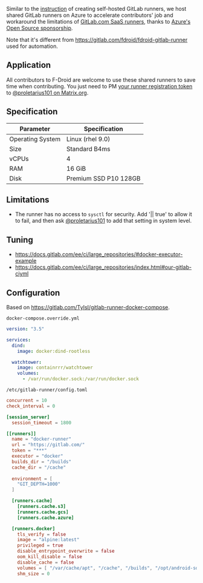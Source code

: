 Similar to the [instruction](<https://gitlab.com/fdroid/wiki/-/wikis/Continuous-Integration-(CI)/Running-self-hosted-GitLab-CI-Runner>) of creating self-hosted GitLab runners, we host shared GitLab runners on Azure to accelerate contributors' job and workaround the limitations of [GitLab.com SaaS runners](https://docs.gitlab.com/ee/ci/runners/), thanks to [Azure's Open Source sponsorship](https://gitlab.com/fdroid/admin/-/issues/296).

Note that it's different from https://gitlab.com/fdroid/fdroid-gitlab-runner used for automation.

## Application

All contributors to F-Droid are welcome to use these shared runners to save time when contributing. You just need to PM [your runner registration token](https://docs.gitlab.com/runner/register/#requirements) to [@proletarius101 on Matrix.org](https://matrix.to/#/@proletarius101:matrix.org).

## Specification

| Parameter        | Specification            |
| ---------------- | ------------------------ |
| Operating System | Linux (rhel 9.0)         |
| Size             | Standard B4ms            |
| vCPUs            | 4                        |
| RAM              | 16 GiB                   |
| Disk             | Premium SSD P10 128GB    |

## Limitations

- The runner has no access to `sysctl` for security. Add '|| true' to allow it to fail, and then ask [@proletarius101](https://matrix.to/#/@proletarius101:matrix.org) to add that setting in system level.

## Tuning

- https://docs.gitlab.com/ee/ci/large_repositories/#docker-executor-example
- https://docs.gitlab.com/ee/ci/large_repositories/index.html#our-gitlab-ciyml

## Configuration

Based on https://gitlab.com/TyIsI/gitlab-runner-docker-compose.

`docker-compose.override.yml`

```yaml
version: "3.5"

services:
  dind:
    image: docker:dind-rootless

  watchtower:
    image: containrrr/watchtower
    volumes:
      - /var/run/docker.sock:/var/run/docker.sock
```

`/etc/gitlab-runner/config.toml`

```toml
concurrent = 10
check_interval = 0

[session_server]
  session_timeout = 1800

[[runners]]
  name = "docker-runner"
  url = "https://gitlab.com/"
  token = "***"
  executor = "docker"
  builds_dir = "/builds"
  cache_dir = "/cache"
  
  environment = [
    "GIT_DEPTH=1000"
  ]

  [runners.cache]
    [runners.cache.s3]
    [runners.cache.gcs]
    [runners.cache.azure]

  [runners.docker]
    tls_verify = false
    image = "alpine:latest"
    privileged = true
    disable_entrypoint_overwrite = false
    oom_kill_disable = false
    disable_cache = false
    volumes = [ "/var/cache/apt", "/cache", "/builds", "/opt/android-sdk" ]
    shm_size = 0
```